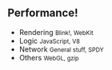 ## Performance!

* Rendering <small class="fragment">Blink!, WebKit</small>
* Logic <small class="fragment">JavaScript, V8</small>
* Network <small class="fragment">General stuff, SPDY</small>
* Others <small class="fragment">WebGL, gzip</small>